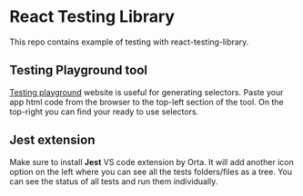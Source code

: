 # React Testing Library

This repo contains example of testing with react-testing-library.

## Testing Playground tool

[Testing playground](https://testing-playground.com/) website is useful for generating selectors. Paste your app html code from the browser to the top-left section of the tool. On the top-right you can find your ready to use selectors.

## Jest extension

Make sure to install **Jest** VS code extension by Orta. It will add another icon option on the left where you can see all the tests folders/files as a tree. You can see the status of all tests and run them individually.

